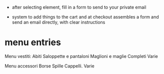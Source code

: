 - after selecting element, fill in a form to send to your private email

- system to add things to the cart and at checkout assembles a form and send an email directly, with clear instructions

# menu entries

Menu vestiti:
Abiti
Saloppette e pantaloni
Maglioni e maglie
Completi
Varie

Menu accessori
Borse
Spille
Cappelli.
Varie
